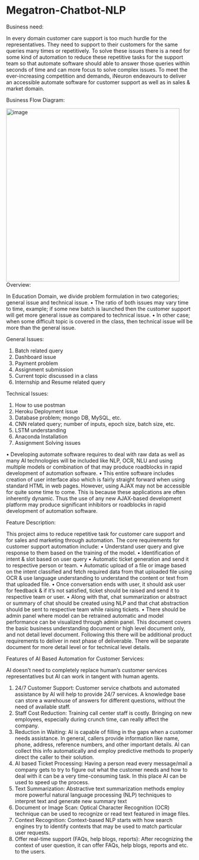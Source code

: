 # Megatron-Chatbot-NLP 

Business need:

In every domain customer care support is too much hurdle for the representatives. They need to support to their customers for the same queries many times or repetitively. To solve these issues there is a need for some kind of automation to reduce these repetitive tasks for the support team so that automate software should able to answer those queries within seconds of time and can more focus to solve complex issues.
To meet the ever-increasing competition and demands, iNeuron endeavours to deliver an accessible automate software for customer support as well as in sales & market domain.

Business Flow Diagram:

<img width="468" alt="image" src="https://user-images.githubusercontent.com/29514293/131713293-e78dfc66-17c4-4d48-8005-b67fef0f8cc7.png">
Overview:

In Education Domain, we divide problem formulation in two categories; general issue and technical issue. 
•	The ratio of both issues may vary time to time, example; if some new batch is launched then the customer support will get more general issue as compared to technical issue. 
•	In other case; when some difficult topic is covered in the class, then technical issue will be more than the general issue.

General Issues:

1.	Batch related query
2.	Dashboard issue
3.	Payment problem
4.	Assignment submission
5.	Current topic discussed in a class
6.	Internship and Resume related query

Technical Issues:

1.	How to use postman
2.	Heroku Deployment issue
3.	Database problem; mongo DB, MySQL, etc.
4.	CNN related query; number of inputs, epoch size, batch size, etc.
5.	LSTM understanding
6.	Anaconda Installation
7.	Assignment Solving issues

•	Developing automate software requires to deal with raw data as well as many AI technologies will be included like NLP, OCR, NLU and using multiple models or combination of that may produce roadblocks in rapid development of automation software.
•	This entire software includes creation of user interface also which is fairly straight forward when using standard HTML in web pages. However, using AJAX may not be accessible for quite some time to come. This is because these applications are often inherently dynamic. Thus the use of any new AJAX-based development platform may produce significant inhibitors or roadblocks in rapid development of automation software. 

Feature Description:

This project aims to reduce repetitive task for customer care support and for sales and marketing through automation. The core requirements for customer support automation include:
•	Understand user query and give response to them based on the training of the model.
•	Identification of intent & slot based on user query
•	Automatic ticket generation and send it to respective person or team.
•	Automatic upload of a file or image based on the intent classified and fetch required data from that uploaded file using OCR & use language understanding to understand the content or text from that uploaded file.
•	Once conversation ends with user, it should ask user for feedback & if it’s not satisfied, ticket should be raised and send it to respective team or user.
•	Along with that, chat summarization or abstract or summary of chat should be created using NLP and that chat abstraction should be sent to respective team while raising tickets.
•	There should be admin panel where model can be retrained automatic and model performance can be visualized through admin panel.
This document covers the basic business understanding document or high level document only, and not detail level document. Following this there will be additional product requirements to deliver in next phase of deliverable. There will be separate document for more detail level or for technical level details.

Features of AI Based Automation for Customer Services:

AI doesn’t need to completely replace human’s customer services representatives but AI can work in tangent with human agents.
1.	24/7 Customer Support: Customer service chatbots and automated assistance by AI will help to provide 24/7 services. A knowledge base can store a warehouse of answers for different questions, without the need of available staff.
2.	Staff Cost Reduction: Training call center staff is costly. Bringing on new employees, especially during crunch time, can really affect the company.
3.	Reduction in Waiting: AI is capable of filling in the gaps when a customer needs assistance. In general, callers provide information like name, phone, address, reference numbers, and other important details. AI can collect this info automatically and employ predictive methods to properly direct the caller to their solution.
4.	AI based Ticket Processing: Having a person read every message/mail a company gets to try to figure out what the customer needs and how to deal with it can be a very time-consuming task. In this place AI can be used to speed up the process.
5.	Text Summarization: Abstractive text summarization methods employ more powerful natural language processing (NLP) techniques to interpret text and generate new summary text
6.	Document or Image Scan: Optical Character Recognition (OCR) technique can be used to recognize or read text featured in image files.
7.	Context Recognition: Context-based NLP starts with how search engines try to identify contexts that may be used to match particular user requests.
8.	Offer real-time support (FAQs, help blogs, reports): After recognizing the context of user question, it can offer FAQs, help blogs, reports and etc. to the users.



